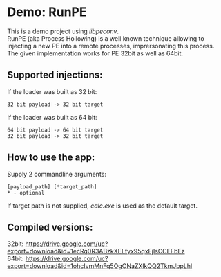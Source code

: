 # Demo: RunPE
This is a demo project using _libpeconv_.<br/>
RunPE (aka Process Hollowing) is a well known technique allowing to injecting a new PE into a remote processes, imprersonating this process.
The given implementation works for PE 32bit as well as 64bit.<br/>

Supported injections:
-
If the loader was built as 32 bit:
```
32 bit payload -> 32 bit target
```
If the loader was built as 64 bit:
```
64 bit payload -> 64 bit target
32 bit payload -> 32 bit target
```

How to use the app:
-
Supply 2 commandline arguments:
```
[payload_path] [*target_path]
* - optional
```
If target path is not supplied, _calc.exe_ is used as the default target.

Compiled versions:
-
32bit: https://drive.google.com/uc?export=download&id=1ecRq0R3ABzkXELfyx95qxFjIsCCEFbEz <br/>
64bit: https://drive.google.com/uc?export=download&id=1ohcIvmMnFq5OgONaZXlkQQ2TkmJbpLhl <br/>
